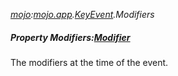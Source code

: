 _[mojo](../../modules/mojo/mojo-module.md):[mojo.app](../../modules/mojo/mojo-app.md).[KeyEvent](../../modules/mojo/mojo-app-keyevent.md).Modifiers_
##### Property Modifiers:[Modifier](../../modules/mojo/mojo-input-modifier.md)
The modifiers at the time of the event.
